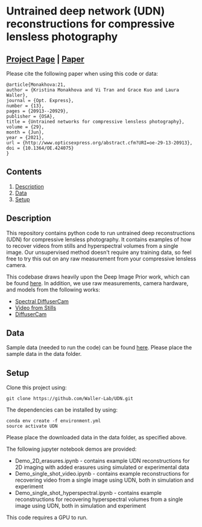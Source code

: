 # Untrained deep network (UDN) reconstructions for compressive lensless photography
## [Project Page](https://waller-lab.github.io/UDN/index.html) | [Paper](https://doi.org/10.1364/OE.424075)


Please cite the following paper when using this code or data:


```
@article{Monakhova:21,
author = {Kristina Monakhova and Vi Tran and Grace Kuo and Laura Waller},
journal = {Opt. Express},
number = {13},
pages = {20913--20929},
publisher = {OSA},
title = {Untrained networks for compressive lensless photography},
volume = {29},
month = {Jun},
year = {2021},
url = {http://www.opticsexpress.org/abstract.cfm?URI=oe-29-13-20913},
doi = {10.1364/OE.424075}
}

```


## Contents

1. [Description](#Description)
2. [Data](#Data)
3. [Setup](#Setup)

## Description
This repository contains python code to run untrained deep reconstructions (UDN) for compressive lensless photography. It contains examples of how to recover videos from stills and hyperspectral volumes from a single image. Our unsupervised method doesn't require any training data, so feel free to try this out on any raw measurement from your compressive lensless camera. 

This codebase draws heavily upon the Deep Image Prior work, which can be found [here](https://github.com/DmitryUlyanov/deep-image-prior). 
In addition, we use raw measurements, camera hardware, and models from the following works:
 * [Spectral DiffuserCam](https://waller-lab.github.io/SpectralDiffuserCam/)
 * [Video from Stills](https://arxiv.org/abs/1905.13221)
 * [DiffuserCam](https://waller-lab.github.io/DiffuserCam/)

## Data
Sample data (needed to run the code) can be found [here](https://drive.google.com/drive/folders/11vksgAZY0pPK1lNiWAl9MvMug_sFPhl5?usp=sharing). Please place the sample data in the data folder.


## Setup
Clone this project using: 
```
git clone https://github.com/Waller-Lab/UDN.git
```

The dependencies can be installed by using:
```
conda env create -f environment.yml
source activate UDN
```

Please place the downloaded data in the data folder, as specified above.

The following jupyter notebook demos are provided:

* Demo_2D_erasures.ipynb - contains example UDN reconstructions for 2D imaging with added erasures using simulated or experimental data
* Demo_single_shot_video.ipynb - contains example reconstructions for recovering video from a single image using UDN, both in simulation and experiment
* Demo_single_shot_hyperspectral.ipynb - contains example reconstructions for recovering hyperspectral volumes from a single image using UDN, both in simulation and experiment

This code requires a GPU to run. 